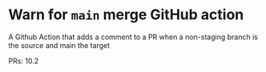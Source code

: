 # Warn for `main` merge GitHub action
A Github Action that adds a comment to a PR when a non-staging branch is the source and main the target

PRs: 10.2
